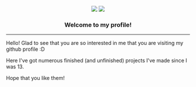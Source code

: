 <p align="center">
  <img src="https://img.shields.io/stackexchange/stackoverflow/r/18260623?color=orange&label=reputation&logo=stackoverflow&style=for-the-badge&cacheSeconds=1600">
  <img src="https://komarev.com/ghpvc/?username=cheyao&color=blueviolet&style=for-the-badge">
</p>

<h3 align="center">Welcome to my profile!</h1>
<hr>

Hello! Glad to see that you are so interested in me that you are visiting my github profile :D

Here I've got numerous finished (and unfinished) projects I've made since I was 13.

Hope that you like them!
